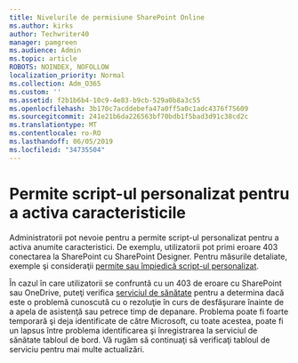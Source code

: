 ```yaml
---
title: Nivelurile de permisiune SharePoint Online
ms.author: kirks
author: Techwriter40
manager: pamgreen
ms.audience: Admin
ms.topic: article
ROBOTS: NOINDEX, NOFOLLOW
localization_priority: Normal
ms.collection: Adm_O365
ms.custom: ''
ms.assetid: f2b1b6b4-10c9-4e83-b9cb-529a0b8a3c55
ms.openlocfilehash: 3b170c7acddebefa47a0ff5a0c1adc4376f75609
ms.sourcegitcommit: 241e21b6da226563bf70bdb1f5bad3d91c38cd2c
ms.translationtype: MT
ms.contentlocale: ro-RO
ms.lasthandoff: 06/05/2019
ms.locfileid: "34735504"
---
```

# <a name="allow-custom-script-to-enable-features"></a>Permite script-ul personalizat pentru a activa caracteristicile

Administratorii pot nevoie pentru a permite script-ul personalizat pentru a activa anumite caracteristici. De exemplu, utilizatorii pot primi eroare 403 conectarea la SharePoint cu SharePoint Designer. Pentru măsurile detaliate, exemple şi consideraţii [permite sau împiedică script-ul personalizat](https://docs.microsoft.com/en-us/sharepoint/allow-or-prevent-custom-script).

În cazul în care utilizatorii se confruntă cu un 403 de eroare cu SharePoint sau OneDrive, puteţi verifica [serviciul de sănătate](https://admin.microsoft.com/AdminPortal/Home#/servicehealth) pentru a determina dacă este o problemă cunoscută cu o rezoluţie în curs de desfăşurare înainte de a apela de asistenţă sau petrece timp de depanare. Problema poate fi foarte temporară şi deja identificate de către Microsoft, cu toate acestea, poate fi un lapsus între problema identificarea şi înregistrarea la serviciul de sănătate tabloul de bord. Vă rugăm să continuaţi să verificaţi tabloul de serviciu pentru mai multe actualizări.

